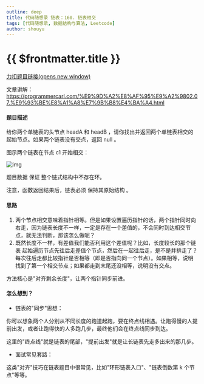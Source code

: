 ```yaml
---
outline: deep
title: 代码随想录 链表：160. 链表相交
tags: [代码随想录, 数据结构与算法, Leetcode]
author: shouyu
---
```


# {{ $frontmatter.title }}

[力扣题目链接(opens new window)](https://leetcode.cn/problems/intersection-of-two-linked-lists-lcci/)

文章讲解：https://programmercarl.com/%E9%9D%A2%E8%AF%95%E9%A2%9802.07.%E9%93%BE%E8%A1%A8%E7%9B%B8%E4%BA%A4.html

#### 题目描述

给你两个单链表的头节点 headA 和 headB ，请你找出并返回两个单链表相交的起始节点。如果两个链表没有交点，返回 null 。

图示两个链表在节点 c1 开始相交：

![img](https://images-xxueyu.oss-cn-shanghai.aliyuncs.com/20211219221657.png)

题目数据 保证 整个链式结构中不存在环。

注意，函数返回结果后，链表必须 保持其原始结构 。

#### 思路

1. 两个节点相交意味着指针相等。但是如果设置遍历指针的话，两个指针同时向右走，因为链表长度不一样，一定是存在一个差值的，不会同时到达相交节点，就无法判断，那该怎么做呢？
2. 既然长度不一样，有差值我们能否利用这个差值呢？比如，长度较长的那个链表 起始遍历节点先往后走差值个节点，然后在一起往后走，是不是并排走了？每次往后走都比较指针是否相等（即是否指向同一个节点）。如果相等，说明找到了第一个相交节点；如果都走到末尾还没相等，说明没有交点。

方法核心是"对齐剩余长度"，让两个指针同步前进。

#### 怎么想到？

- 链表的"同步"思想：

你可以想象两个人分别从不同长度的跑道起跑，要在终点线相遇。让跑得慢的人提前出发，或者让跑得快的人多跑几步，最终他们会在终点线同步到达。

这里的"终点线"就是链表的尾部，"提前出发"就是让长链表先走多出来的那几步。

- 面试常见套路：

这类"对齐"技巧在链表题目中很常见，比如"环形链表入口"、"链表倒数第 k 个节点"等等。
